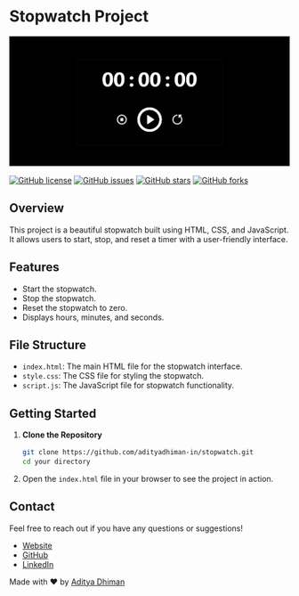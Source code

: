 # Stopwatch Project

![Preview](./stopwatch.png)

[![GitHub license](https://img.shields.io/badge/license-MIT-blue.svg)](https://github.com/adityadhiman-in/notes_app_javascript/blob/main/LICENSE)
[![GitHub issues](https://img.shields.io/github/issues/adityadhiman-in/notes_app_javascript.svg)](https://github.com/adityadhiman-in/notes_app_javascript/issues)
[![GitHub stars](https://img.shields.io/github/stars/adityadhiman-in/notes_app_javascript.svg)](https://github.com/adityadhiman-in/notes_app_javascript/stargazers)
[![GitHub forks](https://img.shields.io/github/forks/adityadhiman-in/notes_app_javascript.svg)](https://github.com/adityadhiman-in/notes_app_javascript/network)

## Overview

This project is a beautiful stopwatch built using HTML, CSS, and JavaScript. It allows users to start, stop, and reset a timer with a user-friendly interface.

## Features

- Start the stopwatch.
- Stop the stopwatch.
- Reset the stopwatch to zero.
- Displays hours, minutes, and seconds.

## File Structure

- `index.html`: The main HTML file for the stopwatch interface.
- `style.css`: The CSS file for styling the stopwatch.
- `script.js`: The JavaScript file for stopwatch functionality.

## Getting Started

1. **Clone the Repository**

   ```bash
   git clone https://github.com/adityadhiman-in/stopwatch.git
   cd your directory
   ```

2. Open the `index.html` file in your browser to see the project in action.

## Contact

Feel free to reach out if you have any questions or suggestions!

- [Website](https://adityadhiman.in)
- [GitHub](https://github.com/adityadhiman-in)
- [LinkedIn](https://www.linkedin.com/in/adityadhiman-in)

Made with ❤️ by [Aditya Dhiman](https://adityadhiman.in)
